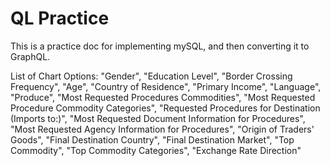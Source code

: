 # QL Practice

This is a practice doc for implementing mySQL, and then converting it to GraphQL.


List of Chart Options:
    "Gender",
    "Education Level",
    "Border Crossing Frequency",
    "Age",
    "Country of Residence",
    "Primary Income",
    "Language",
    "Produce",
    "Most Requested Procedures Commodities",
    "Most Requested Procedure Commodity Categories",
    "Requested Procedures for Destination (Imports to:)",
    "Most Requested Document Information for Procedures",
    "Most Requested Agency Information for Procedures",
    "Origin of Traders' Goods",
    "Final Destination Country",
    "Final Destination Market",
    "Top Commodity",
    "Top Commodity Categories",
    "Exchange Rate Direction"